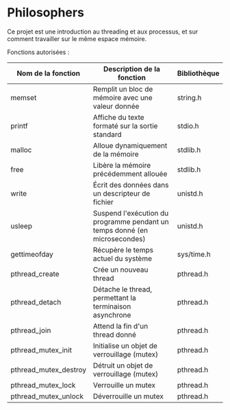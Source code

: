 # Philosophers
Ce projet est une introduction au threading et aux processus, et sur comment travailler sur le même espace mémoire.

Fonctions autorisées : 

| Nom de la fonction   | Description de la fonction                          | Bibliothèque           |
|----------------------|----------------------------------------------------|------------------------|
| memset               | Remplit un bloc de mémoire avec une valeur donnée  | string.h               |
| printf               | Affiche du texte formaté sur la sortie standard    | stdio.h                |
| malloc               | Alloue dynamiquement de la mémoire                 | stdlib.h               |
| free                 | Libère la mémoire précédemment allouée            | stdlib.h               |
| write                | Écrit des données dans un descripteur de fichier   | unistd.h               |
| usleep               | Suspend l'exécution du programme pendant un temps donné (en microsecondes) | unistd.h |
| gettimeofday        | Récupère le temps actuel du système                | sys/time.h             |
| pthread_create       | Crée un nouveau thread                              | pthread.h              |
| pthread_detach       | Détache le thread, permettant la terminaison asynchrone | pthread.h          |
| pthread_join         | Attend la fin d'un thread donné                    | pthread.h              |
| pthread_mutex_init   | Initialise un objet de verrouillage (mutex)        | pthread.h              |
| pthread_mutex_destroy| Détruit un objet de verrouillage (mutex)           | pthread.h              |
| pthread_mutex_lock   | Verrouille un mutex                                 | pthread.h              |
| pthread_mutex_unlock | Déverrouille un mutex                               | pthread.h              |
